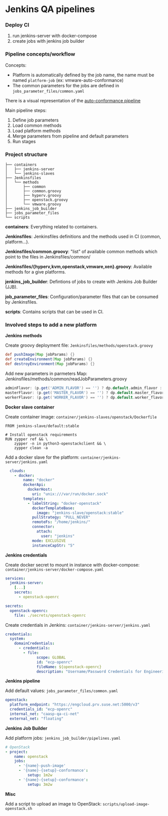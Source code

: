 # Jenkins QA pipelines

### Deploy CI

1. run jenkins-server with docker-compose
2. create jobs with jenkins job builder

### Pipeline concepts/workflow

Concepts:

* Platform is automatically defined by the job name, the name must
be named `platform-job` (ex: vmware-auto-conformance)
* The common parameters for the jobs are defined in
`jobs_parameter_files/common.yaml`

There is a visual representation of the
[auto-conformance pipeline](./docs/graph-conformance-pipeline.png)

Main pipeline steps:

1. Define job parameters
2. Load common methods
3. Load platform methods
4. Merge parameters from pipeline and default parameters
5. Run stages


### Project structure

```
├── containers
│   ├── jenkins-server
│   └── jenkins-slaves
├── Jenkinsfiles
│   └── methods
│       ├── common
│       ├── common.groovy
│       ├── hyperv.groovy
│       ├── openstack.groovy
│       └── vmware.groovy
├── jenkins_job_builder
├── jobs_parameter_files
└── scripts
```

**containers**: Everything related to containers.

**Jenkinsfiles**: Jenkinsfiles definitions and the methods
used in CI (common, platform...).

**Jenkinsfiles/common.groovy**: "list" of available common methods
which point to the files in Jenkinsfiles/common/

**Jenkinsfiles/{hyperv,kvm,openstack,vmware,xen}.groovy**: Available
methods for a give platforms.

**jenkins_job_builder**: Defintions of jobs to create
with Jenkins Job Builder (JJB).

**job_parameter_files**: Configuration/parameter files
that can be consumed by Jenkinsfiles.

**scripts**: Contains scripts that can be used in CI.


### Involved steps to add a new platform

**Jenkins methods**

Create groovy deployment file: `Jenkinsfiles/methods/openstack.groovy`

```groovy
def pushImage(Map jobParams) {}
def createEnvironment(Map jobParams) {}
def destroyEnvironment(Map jobParams) {}
```


Add new parameters in parmeters Map: Jenkinsfiles/methods/common/readJobParameters.groovy

```groovy
adminFlavor: (p.get('ADMIN_FLAVOR') == '') ? dp.default.admin_flavor : p.get('ADMIN_FLAVOR'),
masterFlavor: (p.get('MASTER_FLAVOR') == '') ? dp.default.master_flavor : p.get('MASTER_FLAVOR'),
workerFlavor: (p.get('WORKER_FLAVOR') == '') ? dp.default.worker_flavor : p.get('WORKER_FLAVOR'),
```

**Docker slave container**

Create container image: `container/jenkins-slaves/openstack/Dockerfile`

```
FROM jenkins-slave/default:stable

# Install openstack requirements
RUN zypper ref && \
    zypper -n in python3-openstackclient && \
    zypper clean -a
```

Add a docker slave for the platform: `container/jenkins-server/jenkins.yaml`

```yaml
  clouds:
    - docker:
        name: "docker"
        dockerApi:
          dockerHost:
            uri: "unix:///var/run/docker.sock"
        templates:
          - labelString: "docker-openstack"
            dockerTemplateBase:
              image: "jenkins-slave/openstack:stable"
            pullStrategy: "PULL_NEVER"
            remoteFs: "/home/jenkins/"
            connector:
              attach:
                user: "jenkins"
            mode: EXCLUSIVE
            instanceCapStr: "5"
```


**Jenkins credentials**

Create docker secret to mount in instance with docker-compose: `container/jenkins-server/docker-compose.yaml`

```yaml
services:
  jenkins-server:
    [...]
    secrets:
      - openstack-openrc

secrets:
  openstack-openrc:
    file: ./secrets/openstack-openrc
```

Create credentials in Jenkins: `container/jenkins-server/jenkins.yaml`

```yaml
credentials:
  system:
    domainCredentials:
      - credentials:
        - file:
              scope: GLOBAL
              id: "ecp-openrc"
              fileName: ${openstack-openrc}
              description: "Username/Password Credentials for Engineering Cloud in Provo"
```


**Jenkins pipeline**

Add default values: `jobs_parameter_files/common.yaml`

```yaml
openstack:
  platform_endpoint: "https://engcloud.prv.suse.net:5000/v3"
  credentials_id: "ecp-openrc"
  internal_net: "caasp-qa-ci-net"
  external_net: "floating"
```


**Jenkins Job Builder**

Add platform jobs: `jenkins_job_builder/pipelines.yaml`

```yaml
# OpenStack
- project:
    name: openstack
    jobs:
      - '{name}-push-image'
      - '{name}-{setup}-conformance':
          setup: 1m2w
      - '{name}-{setup}-conformance':
          setup: 3m2w
```


**Misc**

Add a script to upload an image to OpenStack: `scripts/upload-image-openstack.sh`
